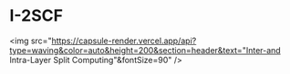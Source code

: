 # I-2SCF
<img src="https://capsule-render.vercel.app/api?type=waving&color=auto&height=200&section=header&text="Inter-and Intra-Layer Split Computing"&fontSize=90" />
